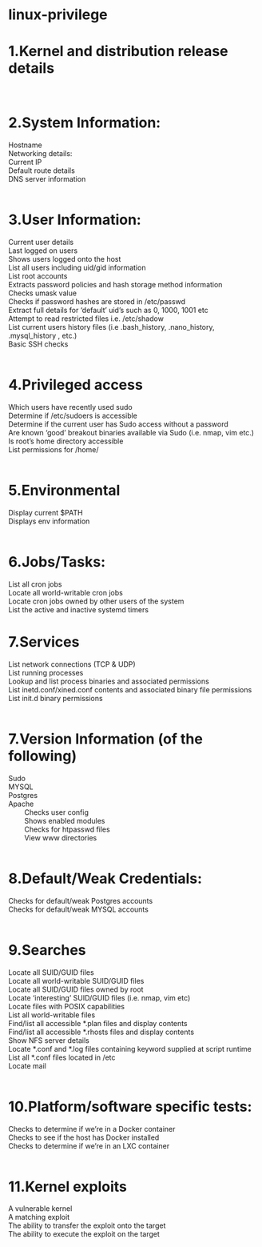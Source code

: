 # linux-privilege <h1></h1> <b1></b1>
<h1>1.Kernel and distribution release details</h1><br>
<h1>2.System Information:</h1>
Hostname<br>
Networking details:<br>
Current IP<br>
Default route details<br>
DNS server information<br><br>
<h1>3.User Information:</h1>
Current user details<br>
Last logged on users<br>
Shows users logged onto the host<br>
List all users including uid/gid information<br>
List root accounts<br>
Extracts password policies and hash storage method information<br>
Checks umask value<br>
Checks if password hashes are stored in /etc/passwd<br>
Extract full details for ‘default’ uid’s such as 0, 1000, 1001 etc<br>
Attempt to read restricted files i.e. /etc/shadow<br>
List current users history files (i.e .bash_history, .nano_history, .mysql_history , etc.)<br>
Basic SSH checks<br><br>
<h1>4.Privileged access</h1>
Which users have recently used sudo<br>
Determine if /etc/sudoers is accessible<br>
Determine if the current user has Sudo access without a password<br>
Are known ‘good’ breakout binaries available via Sudo (i.e. nmap, vim etc.)<br>
Is root’s home directory accessible<br>
List permissions for /home/<br><br>
<h1>5.Environmental</h1>
Display current $PATH<br>
Displays env information<br><br>
<h1>6.Jobs/Tasks:</h1>
List all cron jobs<br>
Locate all world-writable cron jobs<br>
Locate cron jobs owned by other users of the system<br>
List the active and inactive systemd timers<br>
<h1>7.Services</h1>
List network connections (TCP & UDP)<br>
List running processes<br>
Lookup and list process binaries and associated permissions<br>
List inetd.conf/xined.conf contents and associated binary file permissions<br>
List init.d binary permissions<br><br>
<h1>7.Version Information (of the following)</h1> 
Sudo<br>
MYSQL<br>
Postgres<br>
Apache<br>
      &emsp;&emsp;  Checks user config<br>
      &emsp;&emsp;  Shows enabled modules<br>
      &emsp;&emsp;  Checks for htpasswd files<br>
      &emsp;&emsp;  View www directories<br><br>

<h1>8.Default/Weak Credentials:</h1>
Checks for default/weak Postgres accounts<br>
Checks for default/weak MYSQL accounts<br><br>

<h1>9.Searches</h1>
Locate all SUID/GUID files<br>
Locate all world-writable SUID/GUID files<br>
Locate all SUID/GUID files owned by root<br>
Locate ‘interesting’ SUID/GUID files (i.e. nmap, vim etc)<br>
Locate files with POSIX capabilities<br>
List all world-writable files<br>
Find/list all accessible *.plan files and display contents<br>
Find/list all accessible *.rhosts files and display contents<br>
Show NFS server details<br>
Locate *.conf and *.log files containing keyword supplied at script runtime<br>
List all *.conf files located in /etc<br>
Locate mail<br><br>
<h1>10.Platform/software specific tests:</h1>
Checks to determine if we’re in a Docker container<br>
Checks to see if the host has Docker installed<br>
Checks to determine if we’re in an LXC container<br><br>

<h1>11.Kernel exploits</h1>
A vulnerable kernel<br>
A matching exploit<br>
The ability to transfer the exploit onto the target<br>
The ability to execute the exploit on the target<br>
























